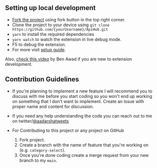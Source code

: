 ## Setting up local development

- [Fork the project](https://github.com/aadarshaacharya/ApiHub/fork) using fork button in the top right corner.
- Clone the project to your device using `git clone https://github.com/{yourUsername}/ApiHub.git`
- `yarn` to install the required dependencies
- `yarn watch` to watch the extension in live debug mode.
- F5 to debug the extension.
- For more visit [setup guide](https://code.visualstudio.com/api/get-started/your-first-extension).

Also, [check this video](https://www.youtube.com/watch?v=4tk0Ak-dEjs) by Ben Awad if you are new to extension development.

## Contribution Guidelines

- If you're planning to implement a new feature I will recommend you to discuss with me before you start coding so you won't end up working on something that I don't want to implement. Create an Issue with proper name and content for discussion.
- If you need any help understanding the code you can reach out to me on twitter/[@aadarshatweets](https://twitter.com/aadarshatweets)

- For Contributing to this project or any project on GitHub
  1. Fork project.
  2. Create a branch with the name of feature that you're working on (e.g. `category-select`).
  3. Once you're done coding create a merge request from your new branch to my `main`.
